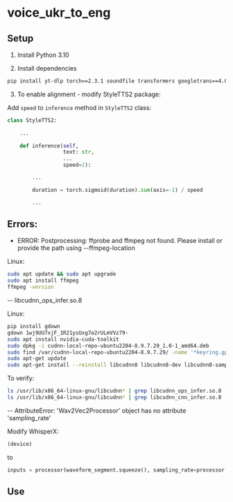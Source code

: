 # voice_ukr_to_eng

## Setup

1. Install Python 3.10

2. Install dependencies

```bash
pip install yt-dlp torch==2.3.1 soundfile transformers googletrans==4.0.0rc1 whisperx==3.1.5 pydub nltk styletts2
```

3. To enable alignment - modify StyleTTS2 package:

Add `speed` to `inference` method in `StyleTTS2` class:

```python
class StyleTTS2:
    
    ...

    def inference(self,
                  text: str,
                  ...
                  speed=1):

        ...

        duration = torch.sigmoid(duration).sum(axis=-1) / speed

        ...

```

## Errors:

- ERROR: Postprocessing: ffprobe and ffmpeg not found. Please install or provide the path using --ffmpeg-location

Linux:
```bash
sudo apt update && sudo apt upgrade
sudo apt install ffmpeg
ffmpeg -version
```

-- libcudnn_ops_infer.so.8

Linux:
```bash
pip install gdown
gdown 1wj9UU7xjF_1R21ysUxg7o2rULmVVz79-
sudo apt install nvidia-cuda-toolkit
sudo dpkg -i cudnn-local-repo-ubuntu2204-8.9.7.29_1.0-1_amd64.deb
sudo find /var/cudnn-local-repo-ubuntu2204-8.9.7.29/ -name '*keyring.gpg' -exec cp {} /usr/share/keyrings/ \;
sudo apt-get update
sudo apt-get install --reinstall libcudnn8 libcudnn8-dev libcudnn8-samples
```

To verify:
```bash
ls /usr/lib/x86_64-linux-gnu/libcudnn* | grep libcudnn_ops_infer.so.8
ls /usr/lib/x86_64-linux-gnu/libcudnn* | grep libcudnn_cnn_infer.so.8
```

-- AttributeError: 'Wav2Vec2Processor' object has no attribute 'sampling_rate'

Modify WhisperX:
```python
(device)
```

to

```python
inputs = processor(waveform_segment.squeeze(), sampling_rate=processor.feature_extractor.sampling_rate, return_tensors="pt").to(device)
```

## Use

